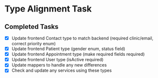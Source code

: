 # Type Alignment Task

## Completed Tasks
- [x] Update frontend Contact type to match backend (required clinic/email, correct priority enum)
- [x] Update frontend Patient type (gender enum, status field)
- [x] Update frontend Appointment type (make required fields required)
- [x] Update frontend User type (isActive required)
- [x] Update mappers to handle any new differences
- [x] Check and update any services using these types

